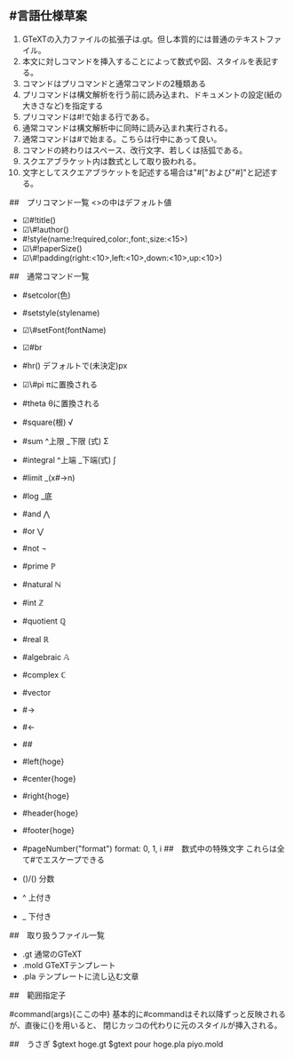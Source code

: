 #言語仕様草案
------------------------------------------------

1.	GTeXTの入力ファイルの拡張子は.gt。但し本質的には普通のテキストファイル。
2. 本文に対しコマンドを挿入することによって数式や図、スタイルを表記する。
3. コマンドはプリコマンドと通常コマンドの2種類ある
4. プリコマンドは構文解析を行う前に読み込まれ、ドキュメントの設定(紙の大きさなど)を指定する
5. プリコマンドは#!で始まる行である。
6. 通常コマンドは構文解析中に同時に読み込まれ実行される。
7. 通常コマンドは#で始まる。こちらは行中にあって良い。
8. コマンドの終わりはスペース、改行文字、若しくは括弧である。
9. スクエアブラケット内は数式として取り扱われる。
10. 文字としてスクエアブラケットを記述する場合は"#["および"#]"と記述する。

##　プリコマンド一覧
<>の中はデフォルト値
- ☑︎\#!title(<noname>)
- ☑︎\\#!author(<anonymous>)
- \#!style(name:!required,color:<black>,font:<helvetica>,size:<15>)
- ☑︎\\#!paperSize(<a4>)
- ☑︎\\#!padding(right:<10>,left:<10>,down:<10>,up:<10>)

##　通常コマンド一覧
- \#setcolor(色)
- \#setstyle(stylename)
- ☑︎\\#setFont(fontName)
- ☑︎\#br
- \#hr(<line-height>)		デフォルトで(未決定)px
- ☑︎\\#pi							πに置換される
- \#theta						θに置換される
- \#square(根)				√
- \#sum ^上限 _下限 (式)		Σ
- \#integral ^上端 _下端(式)	∫
- \#limit	_(x#->n)
- \#log _底
- \#and						⋀
- \#or							⋁
- \#not						¬
- \#prime						ℙ
- \#natural					ℕ
- \#int						ℤ
- \#quotient					ℚ
- \#real						ℝ
- \#algebraic					𝔸
- \#complex					ℂ
- \#vector
- \#->
- \#<-
- \##
- \#left{hoge}
- \#center{hoge}
- \#right{hoge}
- \#header{hoge}
- \#footer{hoge}
- \#pageNumber("format") format: 0, 1, i
##　数式中の特殊文字
これらは全て#でエスケープできる

- ()/()						分数
- ^								上付き
- _								下付き

##　取り扱うファイル一覧

- .gt		通常のGTeXT
- .mold		GTeXTテンプレート
- .pla		テンプレートに流し込む文章

##　範囲指定子

#command(args){ここの中}
基本的に#commandはそれ以降ずっと反映されるが、直後に{}を用いると、
閉じカッコの代わりに元のスタイルが挿入される。

##　うさぎ
$gtext hoge.gt
$gtext pour hoge.pla piyo.mold
